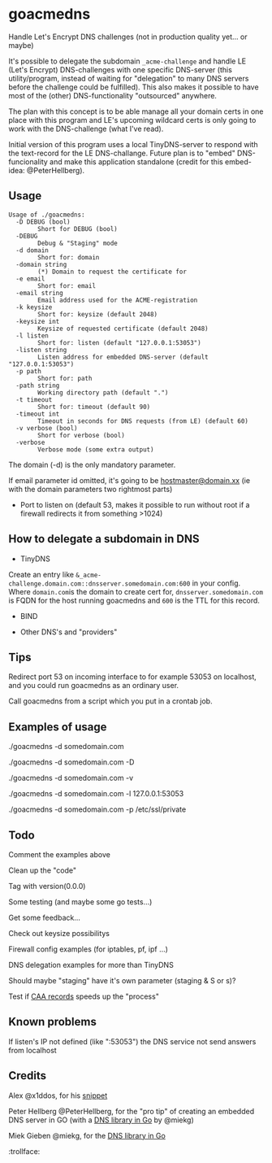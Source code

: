 # goacmedns

Handle Let's Encrypt DNS challenges (not in production quality yet... or maybe)

It's possible to delegate the subdomain `_acme-challenge` and handle LE (Let's Encrypt) DNS-challenges with one specific DNS-server (this utility/program, instead of waiting for "delegation" to many DNS servers before the challenge could be fulfilled). This also makes it possible to have most of the (other) DNS-functionality "outsourced" anywhere.

The plan with this concept is to be able manage all your domain certs in one place with this program and LE's upcoming wildcard certs is only going to work with the DNS-challenge (what I've read).

Initial version of this program uses a local TinyDNS-server to respond with the text-record for the LE DNS-challange.
Future plan is to "embed" DNS-funcionality and make this application standalone (credit for this embed-idea: @PeterHellberg).

## Usage

```text
Usage of ./goacmedns:
  -D DEBUG (bool)
        Short for DEBUG (bool)
  -DEBUG
        Debug & "Staging" mode
  -d domain
        Short for: domain
  -domain string
        (*) Domain to request the certificate for
  -e email
        Short for: email
  -email string
        Email address used for the ACME-registration
  -k keysize
        Short for: keysize (default 2048)
  -keysize int
        Keysize of requested certificate (default 2048)
  -l listen
        Short for: listen (default "127.0.0.1:53053")
  -listen string
        Listen address for embedded DNS-server (default "127.0.0.1:53053")
  -p path
        Short for: path
  -path string
        Working directory path (default ".")
  -t timeout
        Short for: timeout (default 90)
  -timeout int
        Timeout in seconds for DNS requests (from LE) (default 60)
  -v verbose (bool)
        Short for verbose (bool)
  -verbose
        Verbose mode (some extra output)
```

The domain (-d) is the only mandatory parameter.

If email parameter id omitted, it's going to be hostmaster@domain.xx (ie with the domain parameters two rightmost parts)

* Port to listen on (default 53, makes it possible to run without root if a firewall redirects it from something >1024)

## How to delegate a subdomain in DNS

* TinyDNS

Create an entry like `&_acme-challenge.domain.com::dnsserver.somedomain.com:600` in your config. Where `domain.com`is the domain to create cert for, `dnsserver.somedomain.com` is FQDN for the host running goacmedns and `600` is the TTL for this record.

* BIND

* Other DNS's and "providers"

## Tips

Redirect port 53 on incoming interface to for example 53053 on localhost, and you could run goacmedns as an ordinary user.

Call goacmedns from a script which you put in a crontab job.

## Examples of usage

./goacmedns -d somedomain.com

./goacmedns -d somedomain.com -D

./goacmedns -d somedomain.com -v

./goacmedns -d somedomain.com -l 127.0.0.1:53053

./goacmedns -d somedomain.com -p /etc/ssl/private

## Todo

Comment the examples above

Clean up the "code"

Tag with version(0.0.0)

Some testing (and maybe some go tests...)

Get some feedback...

Check out keysize possibilitys

Firewall config examples (for iptables, pf, ipf ...)

DNS delegation examples for more than TinyDNS

Should maybe "staging" have it's own parameter (staging & S or s)?

Test if [CAA records](https://en.wikipedia.org/wiki/DNS_Certification_Authority_Authorization) speeds up the "process"

## Known problems

If listen's IP not defined (like ":53053") the DNS service not send answers from localhost

## Credits

Alex @x1ddos, for his [snippet](https://github.com/golang/go/issues/17263#issuecomment-253149953)

Peter Hellberg @PeterHellberg, for the "pro tip" of creating an embedded DNS server in GO (with a [DNS library in Go](https://github.com/miekg/dns) by @miekg)

Miek Gieben @miekg, for the [DNS library in Go](https://github.com/miekg/dns)

:trollface:
